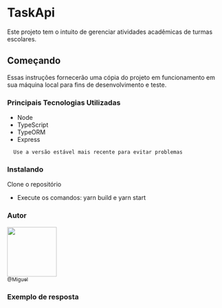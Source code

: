 # TaskApi

Este projeto tem o intuito de gerenciar atividades acadêmicas
de turmas escolares.

## Começando

Essas instruções fornecerão uma cópia do projeto em funcionamento em sua máquina local para fins de desenvolvimento e teste.

### Principais Tecnologias Utilizadas


<ul>
  <li>Node</li>
  <li>TypeScript</li>
  <li>TypeORM</li>
  <li>Express</li>
</ul>


``` 
  Use a versão estável mais recente para evitar problemas
```

### Instalando

Clone o repositório

<ul>
  <li>Execute os comandos: yarn build e yarn start </li>
</ul>


### Autor


[<img src="https://avatars1.githubusercontent.com/miguell-rodrigues" width="115"><br><sub>@Miguel</sub>](https://github.com/miguell-rodrigues)


### Exemplo de resposta
